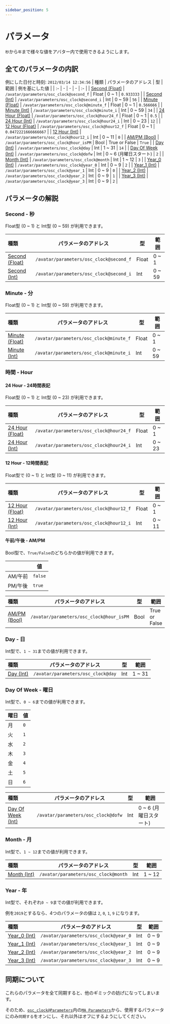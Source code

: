 ```yaml
---
sidebar_position: 5
---
```


# パラメータ

`秒`から`年`まで様々な値をアバター内で使用できるようにします。

## 全てのパラメータの内訳

例にした日付と時刻: `2012/03/14 12:34:56`
| 種類 | パラメータのアドレス  | 型 | 範囲 | 例を基にした値 |
| :- | - | - | - | :- |
| [Second (Float)](#second---秒) | `/avatar/parameters/osc_clock@second_f`  | Float  | 0 ~ 1 | `0.933333` |
| [Second (Int)](#second---秒) | `/avatar/parameters/osc_clock@second_i`  | Int  | 0 ~ 59 | `56` |
| [Minute (Float)](#minute---分) | `/avatar/parameters/osc_clock@minute_f`  | Float  | 0 ~ 1 | `0.566666` |
| [Minute (Int)](#minute---分) | `/avatar/parameters/osc_clock@minute_i`  | Int  | 0 ~ 59 | `34` |
| [24 Hour (Float)](#24-hour---24時間表記) | `/avatar/parameters/osc_clock@hour24_f`  | Float  | 0 ~ 1 | `0.5` |
| [24 Hour (Int)](#24-hour---24時間表記) | `/avatar/parameters/osc_clock@hour24_i`  | Int  | 0 ~ 23 | `12` |
| [12 Hour (Float)](#12-hour---12時間表記) | `/avatar/parameters/osc_clock@hour12_f`  | Float  | 0 ~ 1 | `0.0472221666666667` |
| [12 Hour (Int)](#12-hour---12時間表記) | `/avatar/parameters/osc_clock@hour12_i`  | Int  | 0 ~ 11 | `0` |
| [AM/PM (Bool)](#午前午後---ampm) | `/avatar/parameters/osc_clock@hour_isPM`  | Bool  | True or False | `True` |
| [Day (Int)](#day---日) | `/avatar/parameters/osc_clock@day`  | Int  | 1 ~ 31 | `14` |
| [Day Of Week (Int)](#day-of-week---曜日) | `/avatar/parameters/osc_clock@dofw`  | Int  | 0 ~ 6 (月曜日スタート) | `2` |
| [Month (Int)](#month---月) | `/avatar/parameters/osc_clock@month`  | Int  | 1 ~ 12 | `3` |
| [Year_0 (Int)](#year---年) | `/avatar/parameters/osc_clock@year_0`  | Int  | 0 ~ 9 | `2` |
| [Year_1 (Int)](#year---年) | `/avatar/parameters/osc_clock@year_1`  | Int  | 0 ~ 9 | `0` |
| [Year_2 (Int)](#year---年) | `/avatar/parameters/osc_clock@year_2`  | Int  | 0 ~ 9 | `1` |
| [Year_3 (Int)](#year---年) | `/avatar/parameters/osc_clock@year_3`  | Int  | 0 ~ 9 | `2` |

## パラメータの解説

### Second - 秒

Float型 (0 ~ 1) と Int型 (0 ~ 59) が利用できます。

| 種類 | パラメータのアドレス  | 型 | 範囲 |
| :- | - | - | - |
| [Second (Float)](#second---秒) | `/avatar/parameters/osc_clock@second_f`  | Float  | 0 ~ 1 |
| [Second (Int)](#second---秒) | `/avatar/parameters/osc_clock@second_i`  | Int  | 0 ~ 59 |

### Minute - 分

Float型 (0 ~ 1) と Int型 (0 ~ 59) が利用できます。

| 種類 | パラメータのアドレス  | 型 | 範囲 |
| :- | - | - | - |
| [Minute (Float)](#minute---分) | `/avatar/parameters/osc_clock@minute_f`  | Float  | 0 ~ 1 |
| [Minute (Int)](#minute---分) | `/avatar/parameters/osc_clock@minute_i`  | Int  | 0 ~ 59 |

### 時間 - Hour

#### 24 Hour - 24時間表記

Float型 (0 ~ 1) と Int型 (0 ~ 23) が利用できます。

| 種類 | パラメータのアドレス  | 型 | 範囲 |
| :- | - | - | - |
| [24 Hour (Float)](#24-hour---24時間表記) | `/avatar/parameters/osc_clock@hour24_f`  | Float  | 0 ~ 1 |
| [24 Hour (Int)](#24-hour---24時間表記) | `/avatar/parameters/osc_clock@hour24_i`  | Int  | 0 ~ 23 |


#### 12 Hour - 12時間表記

Float型で (0 ~ 1) と Int型 (0 ~ 11) が利用できます。

| 種類 | パラメータのアドレス  | 型 | 範囲 |
| :- | - | - | - |
| [12 Hour (Float)](#12-hour---12時間表記) | `/avatar/parameters/osc_clock@hour12_f`  | Float  | 0 ~ 1 |
| [12 Hour (Int)](#12-hour---12時間表記) | `/avatar/parameters/osc_clock@hour12_i`  | Int  | 0 ~ 11 |

#### 午前/午後 - AM/PM 

Bool型で、`True/False`のどちらかの値が利用できます。

| 　 | 値  |
| - | - |
| AM/午前 | `false` |
| PM/午後 | `true` |

| 種類 | パラメータのアドレス  | 型 | 範囲 |
| :- | - | - | - |
| [AM/PM (Bool)](#午前午後---ampm) | `/avatar/parameters/osc_clock@hour_isPM`  | Bool  | True or False |

### Day - 日

Int型で、`1 ~ 31`までの値が利用できます。

| 種類 | パラメータのアドレス  | 型 | 範囲 |
| :- | - | - | - |
| [Day (Int)](#day---日) | `/avatar/parameters/osc_clock@day`  | Int  | 1 ~ 31 |

### Day Of Week - 曜日

Int型で、`0 ~ 6`までの値が利用できます。

| 曜日 | 値  |
| - | - |
| 月 | `0` |
| 火 | `1` |
| 水 | `2` |
| 木 | `3` |
| 金 | `4` |
| 土 | `5` |
| 日 | `6` |

| 種類 | パラメータのアドレス  | 型 | 範囲 |
| :- | - | - | - |
| [Day Of Week (Int)](#day-of-week---曜日) | `/avatar/parameters/osc_clock@dofw`  | Int  | 0 ~ 6 (月曜日スタート) |

### Month - 月

Int型で、`1 ~ 12`までの値が利用できます。

| 種類 | パラメータのアドレス  | 型 | 範囲 |
| :- | - | - | - |
| [Month (Int)](#month---月) | `/avatar/parameters/osc_clock@month`  | Int  | 1 ~ 12 |

### Year - 年

Int型で、それぞれ`0 ~ 9`までの値が利用できます。

例を`2019`とするなら、4つのパラメータの値は `2`, `0`, `1`, `9` になります。

| 種類 | パラメータのアドレス  | 型 | 範囲 |
| :- | - | - | - |
| [Year_0 (Int)](#year---年) | `/avatar/parameters/osc_clock@year_0`  | Int  | 0 ~ 9 |
| [Year_1 (Int)](#year---年) | `/avatar/parameters/osc_clock@year_1`  | Int  | 0 ~ 9 |
| [Year_2 (Int)](#year---年) | `/avatar/parameters/osc_clock@year_2`  | Int  | 0 ~ 9 |
| [Year_3 (Int)](#year---年) | `/avatar/parameters/osc_clock@year_3`  | Int  | 0 ~ 9 |

## 同期について

これらのパラメータを全て同期すると、他のギミックの妨げになってしまいます。

そのため、[`osc_clock@Parameters`](./about_prefabs_in_Resources#internalosc_clockparameters)内の[`MA Parameters`](https://modular-avatar.nadena.dev/ja/docs/reference/parameters)から、使用するパラメータにのみ`同期する`をオンにし、それ以外はオフにするようにしてください。